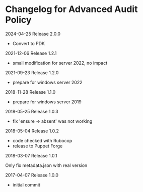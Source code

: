 # Changelog for Advanced Audit Policy

2024-04-25 Release 2.0.0

- Convert to PDK

2021-12-06 Release 1.2.1

- small modification for server 2022, no impact

2021-09-23 Release 1.2.0

- prepare for windows server 2022

2018-11-28 Release 1.1.0

- prepare for windows server 2019

2018-05-25 Release 1.0.3

- fix 'ensure => absent' was not working

2018-05-04 Release 1.0.2

- code checked with Rubocop
- release to Puppet Forge

2018-03-07 Release 1.0.1

Only fix metadata.json with real version

2017-04-07 Release 1.0.0

- initial commit
